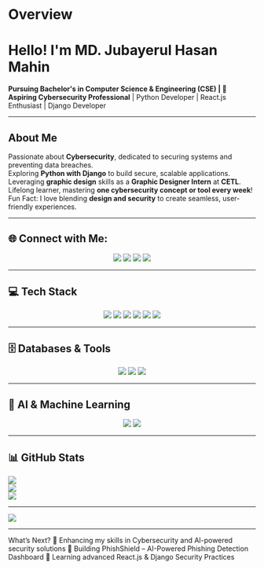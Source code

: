 # Overview  

# **Hello! I'm MD. Jubayerul Hasan Mahin**  
 **Pursuing Bachelor's in Computer Science & Engineering (CSE) | 🚀 Aspiring Cybersecurity Professional** | Python Developer | React.js Enthusiast | Django Developer 

---  

## **About Me**  
 Passionate about **Cybersecurity**, dedicated to securing systems and preventing data breaches.  
 Exploring **Python with Django** to build secure, scalable applications.  
 Leveraging **graphic design** skills as a **Graphic Designer Intern** at **CETL**.  
 Lifelong learner, mastering **one cybersecurity concept or tool every week**!  
 Fun Fact: I love blending **design and security** to create seamless, user-friendly experiences.  

---

## 🌐 **Connect with Me:**  
<p align="center">
  <a href="https://linkedin.com/in/md-jubayerul-hasan-mahin"><img src="https://img.shields.io/badge/LinkedIn-%230077B5.svg?logo=linkedin&logoColor=white"></a>  
  <a href="https://github.com/Maahin11"><img src="https://img.shields.io/badge/GitHub-%23121011.svg?logo=github&logoColor=white"></a>  
  <a href="https://www.youtube.com/@MentorMatrix-m11"><img src="https://img.shields.io/badge/YouTube-%23FF0000.svg?logo=YouTube&logoColor=white"></a>  
  <a href="mailto:maahihasan2017@gmail.com"><img src="https://img.shields.io/badge/Email-D14836?logo=gmail&logoColor=white"></a>
</p>

---

## 💻 **Tech Stack**  
<p align="center">
  <img src="https://img.shields.io/badge/python-3670A0?style=for-the-badge&logo=python&logoColor=ffdd54">  
  <img src="https://img.shields.io/badge/django-%23092E20.svg?style=for-the-badge&logo=django&logoColor=white">  
  <img src="https://img.shields.io/badge/javascript-%23323330.svg?style=for-the-badge&logo=javascript&logoColor=%23F7DF1E">  
  <img src="https://img.shields.io/badge/react-%2320232a.svg?style=for-the-badge&logo=react&logoColor=%2361DAFB">  
  <img src="https://img.shields.io/badge/c-%2300599C.svg?style=for-the-badge&logo=c&logoColor=white">  
  <img src="https://img.shields.io/badge/java-%23ED8B00.svg?style=for-the-badge&logo=openjdk&logoColor=white">  
</p>

---

## 🗄️ **Databases & Tools**  
<p align="center">
  <img src="https://img.shields.io/badge/postgres-%23316192.svg?style=for-the-badge&logo=postgresql&logoColor=white">  
  <img src="https://img.shields.io/badge/github-%23121011.svg?style=for-the-badge&logo=github&logoColor=white">  
  <img src="https://img.shields.io/badge/cisco-%23049fd9.svg?style=for-the-badge&logo=cisco&logoColor=black">  
</p>

---

## 🤖 **AI & Machine Learning**  
<p align="center">
  <img src="https://img.shields.io/badge/PyTorch-%23EE4C2C.svg?style=for-the-badge&logo=PyTorch&logoColor=white">  
  <img src="https://img.shields.io/badge/TensorFlow-%23FF6F00.svg?style=for-the-badge&logo=TensorFlow&logoColor=white">  
</p>

---

## 📊 **GitHub Stats**  
![](https://github-readme-stats.vercel.app/api?username=Maahin11&theme=default&hide_border=false&include_all_commits=false&count_private=false)  
![](https://github-readme-streak-stats.herokuapp.com/?user=Maahin11&theme=default&hide_border=false)  
![](https://github-readme-stats.vercel.app/api/top-langs/?username=Maahin11&theme=default&hide_border=false&include_all_commits=false&count_private=false&layout=compact)  

---

[![](https://visitcount.itsvg.in/api?id=Maahin11&icon=0&color=3)](https://visitcount.itsvg.in)  

---
What’s Next?
🔹 Enhancing my skills in Cybersecurity and AI-powered security solutions
🔹 Building PhishShield – AI-Powered Phishing Detection Dashboard
🔹 Learning advanced React.js & Django Security Practices
